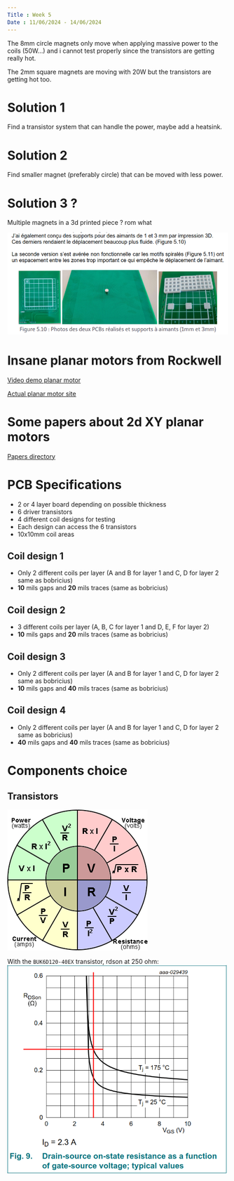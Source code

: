 ```yaml
---
Title : Week 5
Date : 11/06/2024 - 14/06/2024
---
```


The 8mm circle magnets only move when applying massive power to the coils (50W...) and i cannot test properly since the transistors are getting really hot.

The 2mm square magnets are moving with 20W but the transistors are getting hot too.

# Solution 1
Find a transistor system that can handle the power, maybe add a heatsink.

# Solution 2
Find smaller magnet (preferably circle) that can be moved with less power. 

# Solution 3 ?
Multiple magnets in a 3d printed piece ? rom what

![alt text](image.png)


# Insane planar motors from Rockwell

[Video demo planar motor](https://www.youtube.com/watch?v=xM1i5vORH4k)


[Actual planar motor site](https://planarmotor.com/en/overview)


# Some papers about 2d XY planar motors
[Papers directory](PAPERS/)

# PCB Specifications

- 2 or 4 layer board depending on possible thickness
- 6 driver transistors
- 4 different coil designs for testing
- Each design can access the 6 transistors
- 10x10mm coil areas

## Coil design 1
- Only 2 different coils per layer (A and B for layer 1 and C, D for layer 2 same as bobricius)
- **10** mils gaps and **20** mils traces (same as bobricius)

## Coil design 2
- 3 different coils per layer (A, B, C for layer 1 and D, E, F for layer 2)
- **10** mils gaps and **20** mils traces (same as bobricius)

## Coil design 3
- Only 2 different coils per layer (A and B for layer 1 and C, D for layer 2 same as bobricius)
- **10** mils gaps and **40** mils traces (same as bobricius)

## Coil design 4
- Only 2 different coils per layer (A and B for layer 1 and C, D for layer 2 same as bobricius)
- **40** mils gaps and **40** mils traces (same as bobricius)


# Components choice

## Transistors

![alt text](image-1.png)


With the `BUK6D120-40EX` transistor, rdson at 250 ohm:
![RDS ON BUK6D120-40EX](transistor_rdson.png)


